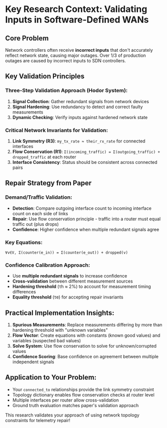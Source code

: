 # Key Research Context: Validating Inputs in Software-Defined WANs

## Core Problem
Network controllers often receive **incorrect inputs** that don't accurately reflect network state, causing major outages. Over 1/3 of production outages are caused by incorrect inputs to SDN controllers.

## Key Validation Principles

### Three-Step Validation Approach (Hodor System):

1. **Signal Collection**: Gather redundant signals from network devices
2. **Signal Hardening**: Use redundancy to detect and correct faulty measurements  
3. **Dynamic Checking**: Verify inputs against hardened network state

### Critical Network Invariants for Validation:

1. **Link Symmetry (R3)**: `my_tx_rate ≈ their_rx_rate` for connected interfaces
2. **Flow Conservation (R1)**: `Σ(incoming_traffic) = Σ(outgoing_traffic) + dropped_traffic` at each router
3. **Interface Consistency**: Status should be consistent across connected pairs

## Repair Strategy from Paper

### Demand/Traffic Validation:
- **Detection**: Compare outgoing interface count to incoming interface count on each side of links
- **Repair**: Use flow conservation principle - traffic into a router must equal traffic out (plus drops)
- **Confidence**: Higher confidence when multiple redundant signals agree

### Key Equations:
```
∀v∈V, Σ(counter(e_in)) = Σ(counter(e_out)) + dropped(v)
```

### Confidence Calibration Approach:
- Use **multiple redundant signals** to increase confidence
- **Cross-validation** between different measurement sources
- **Hardening threshold** (τh ≈ 2%) to account for measurement timing differences
- **Equality threshold** (τe) for accepting repair invariants

## Practical Implementation Insights:

1. **Spurious Measurements**: Replace measurements differing by more than hardening threshold with "unknown variables"
2. **Flow Vector**: Create equations with constants (known good values) and variables (suspected bad values)
3. **Solve System**: Use flow conservation to solve for unknown/corrupted values
4. **Confidence Scoring**: Base confidence on agreement between multiple independent signals

## Application to Your Problem:
- Your `connected_to` relationships provide the link symmetry constraint
- Topology dictionary enables flow conservation checks at router level
- Multiple interfaces per router allow cross-validation
- Ground truth evaluation matches paper's validation approach

This research validates your approach of using network topology constraints for telemetry repair! 
